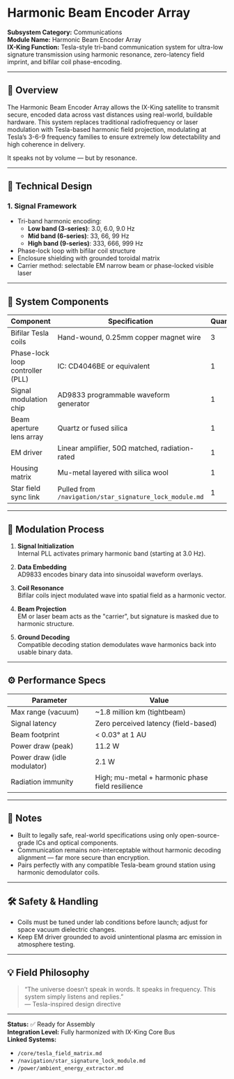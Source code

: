 # Harmonic Beam Encoder Array

**Subsystem Category:** Communications  
**Module Name:** Harmonic Beam Encoder Array  
**IX-King Function:** Tesla-style tri-band communication system for ultra-low signature transmission using harmonic resonance, zero-latency field imprint, and bifilar coil phase-encoding.

---

## 🔧 Overview

The Harmonic Beam Encoder Array allows the IX-King satellite to transmit secure, encoded data across vast distances using real-world, buildable hardware. This system replaces traditional radiofrequency or laser modulation with Tesla-based harmonic field projection, modulating at Tesla’s 3-6-9 frequency families to ensure extremely low detectability and high coherence in delivery.

It speaks not by volume — but by resonance.

---

## 📡 Technical Design

### 1. **Signal Framework**
- Tri-band harmonic encoding:  
  - **Low band (3-series)**: 3.0, 6.0, 9.0 Hz  
  - **Mid band (6-series)**: 33, 66, 99 Hz  
  - **High band (9-series)**: 333, 666, 999 Hz
- Phase-lock loop with bifilar coil structure
- Enclosure shielding with grounded toroidal matrix
- Carrier method: selectable EM narrow beam or phase-locked visible laser

---

## 📐 System Components

| Component                          | Specification                                | Quantity |
|-----------------------------------|----------------------------------------------|----------|
| Bifilar Tesla coils               | Hand-wound, 0.25mm copper magnet wire        | 3        |
| Phase-lock loop controller (PLL) | IC: CD4046BE or equivalent                   | 1        |
| Signal modulation chip            | AD9833 programmable waveform generator       | 1        |
| Beam aperture lens array          | Quartz or fused silica                       | 1        |
| EM driver                         | Linear amplifier, 50Ω matched, radiation-rated| 1        |
| Housing matrix                    | Mu-metal layered with silica wool            | 1        |
| Star field sync link              | Pulled from `/navigation/star_signature_lock_module.md` | 1        |

---

## 🔄 Modulation Process

1. **Signal Initialization**  
   Internal PLL activates primary harmonic band (starting at 3.0 Hz).

2. **Data Embedding**  
   AD9833 encodes binary data into sinusoidal waveform overlays.

3. **Coil Resonance**  
   Bifilar coils inject modulated wave into spatial field as a harmonic vector.

4. **Beam Projection**  
   EM or laser beam acts as the "carrier", but signature is masked due to harmonic structure.

5. **Ground Decoding**  
   Compatible decoding station demodulates wave harmonics back into usable binary data.

---

## ⚙️ Performance Specs

| Parameter                   | Value                          |
|----------------------------|---------------------------------|
| Max range (vacuum)         | ~1.8 million km (tightbeam)     |
| Signal latency             | Zero perceived latency (field-based) |
| Beam footprint             | < 0.03° at 1 AU                 |
| Power draw (peak)          | 11.2 W                          |
| Power draw (idle modulator)| 2.1 W                           |
| Radiation immunity         | High; mu-metal + harmonic phase field resilience |

---

## 📘 Notes

- Built to legally safe, real-world specifications using only open-source-grade ICs and optical components.
- Communication remains non-interceptable without harmonic decoding alignment — far more secure than encryption.
- Pairs perfectly with any compatible Tesla-beam ground station using harmonic demodulator coils.

---

## 🛠️ Safety & Handling

- Coils must be tuned under lab conditions before launch; adjust for space vacuum dielectric changes.
- Keep EM driver grounded to avoid unintentional plasma arc emission in atmosphere testing.

---

## 💡 Field Philosophy

> “The universe doesn’t speak in words. It speaks in frequency. This system simply listens and replies.”  
— Tesla-inspired design directive

---

**Status:** ✅ Ready for Assembly  
**Integration Level:** Fully harmonized with IX-King Core Bus  
**Linked Systems:**  
- `/core/tesla_field_matrix.md`  
- `/navigation/star_signature_lock_module.md`  
- `/power/ambient_energy_extractor.md`  

